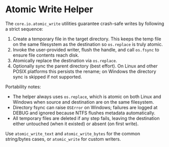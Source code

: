 # Atomic Write Helper

The `core.io.atomic_write` utilities guarantee crash-safe writes by following a strict sequence:

1. Create a temporary file in the target directory. This keeps the temp file on the same filesystem as the destination so `os.replace` is truly atomic.
2. Invoke the user-provided writer, flush the handle, and call `os.fsync` to ensure file contents reach disk.
3. Atomically replace the destination via `os.replace`.
4. Optionally sync the parent directory (best effort). On Linux and other POSIX platforms this persists the rename; on Windows the directory sync is skipped if not supported.

Portability notes:

- The helper always uses `os.replace`, which is atomic on both Linux and Windows when source and destination are on the same filesystem.
- Directory fsync can raise `OSError` on Windows; failures are logged at DEBUG and ignored because NTFS flushes metadata automatically.
- All temporary files are deleted if any step fails, leaving the destination either untouched (when it existed) or absent (on first write).

Use `atomic_write_text` and `atomic_write_bytes` for the common string/bytes cases, or `atomic_write` for custom writers.
